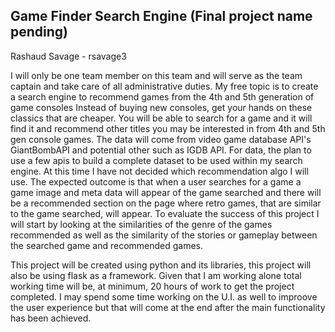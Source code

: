 ## Game Finder Search Engine (Final project name pending)

Rashaud Savage - rsavage3

I will only be one team member on this team and will serve as the team captain and take care of all administrative duties. My free topic is to create a search engine to recommend games from the 4th and 5th generation of game consoles
Instead of buying new consoles, get your hands on these classics that are cheaper. You will be able to search for a game and it will find it and recommend other titles you may be interested in from 4th and 5th gen console games. 
The data will come from video game database API's GiantBombAPI and potential other such as IGDB API. For data, the plan to use a few apis to build a complete dataset to be used within my search engine. At this time I have not decided which recommendation algo I will use. 
The expected outcome is that when a user searches for a game a game image and meta data will appear of the game searched and there will be a recommended section on the page where retro games, that are similar to the game searched, will appear. To evaluate the success of this project 
I will start by looking at  the similarities of the genre of the games recommended as well as the similarity of the stories or gameplay between the searched game and recommended games.

This project will be created using python and its libraries, this project will also be using flask as a framework. Given that I am working alone total working time will be, at minimum, 20 hours of work to get the project completed. I may spend
some time working on the U.I. as well to improove the user experience but that will come at the end after the main functionality has been achieved.
